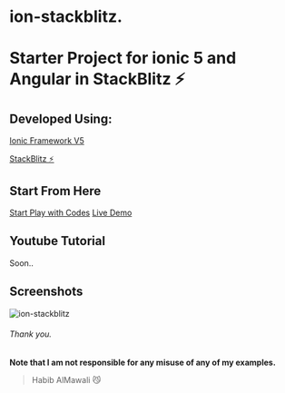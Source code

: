 # ion-stackblitz.
# Starter Project for ionic 5 and Angular in StackBlitz ⚡️

## Developed Using:
<p align="left">
<a href="https://ionicframework.com/">Ionic Framework V5</a>
</p>
<p align="left">
<a href="https://stackblitz.io/">StackBlitz ⚡️</a>
</p>

## Start From Here
<a href="https://stackblitz.com/edit/ion-stackblitz">Start Play with Codes</a>
<a href="https://ion-stackblitz.stackblitz.io">Live Demo</a>

## Youtube Tutorial
Soon.. 

## Screenshots
![ion-stackblitz](https://user-images.githubusercontent.com/31030616/88091293-edea1100-cb9f-11ea-9e18-777f45bc68a0.JPG)


###### Thank you.

**Note that I am not responsible for any misuse of any of my examples.**

> Habib AlMawali :smirk_cat:
